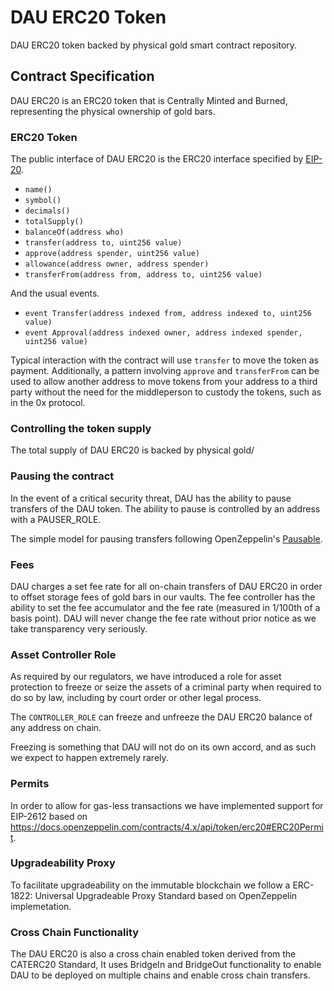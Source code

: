 # DAU ERC20 Token 
DAU ERC20 token backed by physical gold smart contract repository.

## Contract Specification

DAU ERC20 is an ERC20 token that is Centrally Minted and Burned,
representing the physical ownership of gold bars.

### ERC20 Token

The public interface of DAU ERC20 is the ERC20 interface
specified by [EIP-20](https://github.com/ethereum/EIPs/blob/master/EIPS/eip-20.md).

- `name()`
- `symbol()`
- `decimals()`
- `totalSupply()`
- `balanceOf(address who)`
- `transfer(address to, uint256 value)`
- `approve(address spender, uint256 value)`
- `allowance(address owner, address spender)`
- `transferFrom(address from, address to, uint256 value)`

And the usual events.

- `event Transfer(address indexed from, address indexed to, uint256 value)`
- `event Approval(address indexed owner, address indexed spender, uint256 value)`

Typical interaction with the contract will use `transfer` to move the token as payment.
Additionally, a pattern involving `approve` and `transferFrom` can be used to allow another 
address to move tokens from your address to a third party without the need for the middleperson 
to custody the tokens, such as in the 0x protocol. 

### Controlling the token supply

The total supply of DAU ERC20 is backed by physical gold/
### Pausing the contract

In the event of a critical security threat, DAU has the ability to pause transfers of the DAU token. The ability to pause is controlled by an address with a PAUSER_ROLE.

The simple model for pausing transfers following OpenZeppelin's
[Pausable](https://docs.openzeppelin.com/contracts/4.x/api/token/erc20#ERC20Pausable).

### Fees

DAU charges a set fee rate for all on-chain transfers of DAU ERC20 in order to offset storage fees of gold bars in our vaults.
The fee controller has the ability to set the fee accumulator and the fee rate (measured in 1/100th of a basis point).
DAU will never change the fee rate without prior notice as we take transparency very seriously.

### Asset Controller Role

As required by our regulators, we have introduced a role for asset protection to freeze or seize the assets of a criminal party when required to do so by law, including by court order or other legal process.

The `CONTROLLER_ROLE` can freeze and unfreeze the DAU ERC20 balance of any address on chain.

Freezing is something that DAU will not do on its own accord, and as such we expect to happen extremely rarely.

### Permits

In order to allow for gas-less transactions we have implemented support for EIP-2612 based on https://docs.openzeppelin.com/contracts/4.x/api/token/erc20#ERC20Permit.

### Upgradeability Proxy
To facilitate upgradeability on the immutable blockchain we follow a ERC-1822: Universal Upgradeable Proxy Standard based on OpenZeppelin implemetation.

### Cross Chain Functionality
The DAU ERC20 is also a cross chain enabled token derived from the CATERC20 Standard,
It uses BridgeIn and BridgeOut functionality to enable DAU to be deployed on multiple chains and enable cross chain transfers.